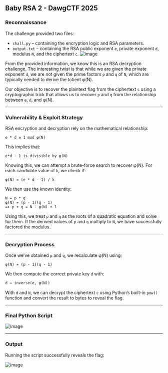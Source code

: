 ## Baby RSA 2 - DawgCTF 2025
### Reconnaissance
The challenge provided two files:
- `chall.py` – containing the encryption logic and RSA parameters.
- `output.txt` – containing the RSA public exponent `e`, private exponent `d`, modulus `N`, and the ciphertext `c`.
![image](https://github.com/user-attachments/assets/a9b3404d-2545-4772-ac9c-307b63747dc4)


From the provided information, we know this is an RSA decryption challenge. The interesting twist is that while we are given the private exponent `d`, we are not given the prime factors `p` and `q` of `N`, which are typically needed to derive the totient φ(N).

Our objective is to recover the plaintext flag from the ciphertext `c` using a cryptographic trick that allows us to recover `p` and `q` from the relationship between `e`, `d`, and φ(N).

---

### Vulnerability & Exploit Strategy
RSA encryption and decryption rely on the mathematical relationship:
```
e * d ≡ 1 mod φ(N)
```

This implies that:
```
e*d - 1 is divisible by φ(N)
```

Knowing this, we can attempt a brute-force search to recover φ(N). For each candidate value of `k`, we check if:
```
φ(N) = (e * d - 1) / k
```

We then use the known identity:
```
N = p * q
φ(N) = (p - 1)(q - 1)
=> p + q = N - φ(N) + 1
```

Using this, we treat `p` and `q` as the roots of a quadratic equation and solve for them. If the derived values of `p` and `q` multiply to `N`, we have successfully factored the modulus.

---

### Decryption Process
Once we’ve obtained `p` and `q`, we recalculate φ(N) using:
```
φ(N) = (p - 1)(q - 1)
```

We then compute the correct private key `d` with:
```python
d = inverse(e, φ(N))
```

With `d` and `N`, we can decrypt the ciphertext `c` using Python’s built-in `pow()` function and convert the result to bytes to reveal the flag.

---

### Final Python Script
![image](https://github.com/user-attachments/assets/13b62605-0960-44cb-b069-c3f7aa3278e9)

---

### Output
Running the script successfully reveals the flag:

![image](https://github.com/user-attachments/assets/2a41664f-bb49-4e27-982f-1a93bcfd646a)

